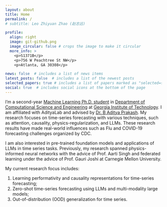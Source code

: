 ```yaml
---
layout: about
title: Home
permalink: /
# subtitle: Leo Zhiyuan Zhao (赵志远)

profile:
  align: right
  image: git-github.png
  image_circular: false # crops the image to make it circular
  more_info: >
    <p>S1371B</p>
    <p>756 W Peachtree St NW</p>
    <p>Atlanta, GA 30308</p>

news: false  # includes a list of news items
latest_posts: false  # includes a list of the newest posts
selected_papers: true # includes a list of papers marked as "selected={true}"
social: true  # includes social icons at the bottom of the page
---
```


I’m a second-year [Machine Learning Ph.D. student](https://ml.gatech.edu/) in [Department of Computational Science and Engineering](https://cse.gatech.edu/) at [Georgia Institute of Technology](https://www.gatech.edu/). I am affiliated with AdityaLab and advised by [Dr. B Aditya Prakash](https://faculty.cc.gatech.edu/~badityap/). My research focuses on time-series forecasting with various techniques, such as attention, causality, physics-regularization, and LLMs. These research results have made real-world influences such as Flu and COVID-19 forecasting challenges organized by CDC.

I am also interested in pre-trained foundation models and applications of LLMs in time series tasks. Previously, my research spanned physics-informed neural networks with the advice of Prof. Aarti Singh and federated learning under the advice of Prof. Gauri Joshi at Carnegie Mellon University.

My current research focus includes:
1. Learning performativity and causality representations for time-series forecasting;
2. Zero-shot time-series forecasting using LLMs and multi-modality large models;
3. Out-of-distribution (OOD) generalization for time series.

<!-- Write your biography here. Tell the world about yourself. Link to your favorite [subreddit](http://reddit.com). You can put a picture in, too. The code is already in, just name your picture `prof_pic.jpg` and put it in the `img/` folder.

Put your address / P.O. box / other info right below your picture. You can also disable any of these elements by editing `profile` property of the YAML header of your `_pages/about.md`. Edit `_bibliography/papers.bib` and Jekyll will render your [publications page](/al-folio/publications/) automatically.

Link to your social media connections, too. This theme is set up to use [Font Awesome icons](http://fortawesome.github.io/Font-Awesome/) and [Academicons](https://jpswalsh.github.io/academicons/), like the ones below. Add your Facebook, Twitter, LinkedIn, Google Scholar, or just disable all of them. -->